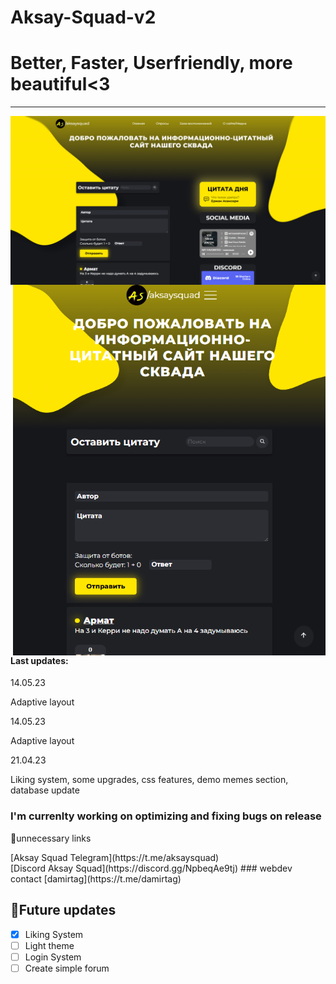 # Aksay-Squad-v2
<h1>Better, Faster, Userfriendly, more beautiful<3</h1>
<hr />
<img align="center" title="borabora" alt="IMG" src="./images/view___aksaysquad.png" />
<img align="right" title="borabora" alt="IMG" width="500px" src="./images/view___aksaysquad__mobile.png" />
<h4>Last updates:</h4>
<p>14.05.23</p>
<p>Adaptive layout</p>
<p>14.05.23</p>
<p>Adaptive layout</p>
<p>21.04.23</p>
<p>Liking system, some upgrades, css features, demo memes section, database update</p>

### I'm currenlty working on optimizing and fixing bugs on release

 <p>💩unnecessary links</p>
[Aksay Squad Telegram](https://t.me/aksaysquad)
<br />
[Discord Aksay Squad](https://discord.gg/NpbeqAe9tj)
### webdev contact
[damirtag](https://t.me/damirtag)

 ## 💯Future updates
- [x] Liking System
- [ ] Light theme
- [ ] Login System
- [ ] Create simple forum
